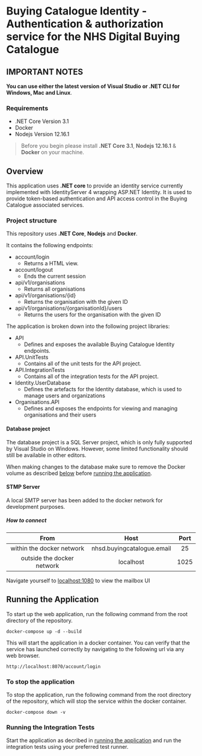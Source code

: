 # Buying Catalogue Identity - Authentication & authorization service for the NHS Digital Buying Catalogue

## IMPORTANT NOTES

**You can use either the latest version of Visual Studio or .NET CLI for Windows, Mac and Linux**.

### Requirements

- .NET Core Version 3.1
- Docker
- Nodejs Version 12.16.1

> Before you begin please install **.NET Core 3.1**, **Nodejs 12.16.1** & **Docker** on your machine.

## Overview

This application uses **.NET core** to provide an identity service currently implemented with IdentityServer 4 wrapping ASP.NET Identity. It is used to provide token-based authentication and API access control in the Buying Catalogue associated services.

### Project structure

This repository uses **.NET Core**, **Nodejs** and **Docker**.

It contains the following endpoints:

- account/login
  - Returns a HTML view.
- account/logout
  - Ends the current session
- api/v1/organisations
  - Returns all organisations
- api/v1/organisations/{id}
  - Returns the organisation with the given ID
- api/v1/organisations/{organisationId}/users
  - Returns the users for the organisation with the given ID

The application is broken down into the following project libraries:

- API
  - Defines and exposes the available Buying Catalogue Identity endpoints.
- API.UnitTests
  - Contains all of the unit tests for the API project.
- API.IntegrationTests
  - Contains all of the integration tests for the API project.
- Identity.UserDatabase
  - Defines the artefacts for the Identity database, which is used to manage users and organizations
- Organisations.API
  - Defines and exposes the endpoints for viewing and managing organisations and their users

#### Database project

The database project is a SQL Server project, which is only fully supported by Visual Studio on Windows. However, some limited functionality should still be available in other editors.

When making changes to the database make sure to remove the Docker volume as described [below](#to-stop-the-application) before [running the application](#running-the-application).

#### STMP Server

A local SMTP server has been added to the docker network for development purposes.

##### How to connect

| From                       | Host                       | Port  |
|            :-:             |            :-:             |  :-:  |
| within the docker network  | nhsd.buyingcatalogue.email | 25    |
| outside the docker network | localhost                  | 1025  |

Navigate yourself to [localhost:1080](http://localhost:1080/) to view the mailbox UI

## Running the Application

To start up the web application, run the following command from the root directory of the repository.

```shell
docker-compose up -d --build
```

This will start the application in a docker container. You can verify that the service has launched correctly by navigating to the following url via any web browser.

```http
http://localhost:8070/account/login
```

### To stop the application

To stop the application, run the following command from the root directory of the repository, which will stop the service within the docker container.

```shell
docker-compose down -v
```

### Running the Integration Tests

Start the application as decribed in [running the application](#running-the-application) and run the integration tests using your preferred test runner.
